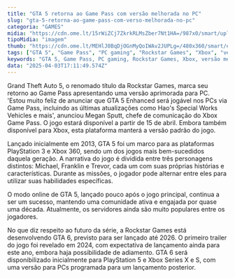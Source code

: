 ```yaml
---
title: "GTA 5 retorna ao Game Pass com versão melhorada no PC"
slug: "gta-5-retorna-ao-game-pass-com-verso-melhorada-no-pc"
categoria: "GAMES"
midia: "https://cdn.ome.lt/15rWiZCj7ZkrkRLMsZber7Nt1HA=/987x0/smart/uploads/conteudo/fotos/OMELETE_CAPA_-_2025-04-03T130943.019.png"
tipoMidia: "imagem"
thumb: "https://cdn.ome.lt/MEHlJ0BqDjOGnMyQoIWAv2JUPLg=/480x360/smart/extras/conteudos/omelete_THUMB_-_2025-04-03T131632.631.png"
tags: ["GTA 5", "Game Pass", "PC gaming", "Rockstar Games", "Xbox", "versão melhorada", "GTA Online", "GTA 6"]
keywords: "GTA 5, Game Pass, PC gaming, Rockstar Games, Xbox, versão melhorada, GTA Online, GTA 6"
data: "2025-04-03T17:11:49.574Z"
---
```


Grand Theft Auto 5, o renomado título da Rockstar Games, marca seu retorno ao Game Pass apresentando uma versão aprimorada para PC. 'Estou muito feliz de anunciar que GTA 5 Enhanced será jogável nos PCs via Game Pass, incluindo as últimas atualizações como Hao's Special Works Vehicles e mais', anunciou Megan Sputt, chefe de comunicação do Xbox Game Pass. O jogo estará disponível a partir de 15 de abril. Embora também disponível para Xbox, esta plataforma manterá a versão padrão do jogo.

Lançado inicialmente em 2013, GTA 5 foi um marco para as plataformas PlayStation 3 e Xbox 360, sendo um dos jogos mais bem-sucedidos daquela geração. A narrativa do jogo é dividida entre três personagens distintos: Michael, Franklin e Trevor, cada um com suas próprias histórias e características. Durante as missões, o jogador pode alternar entre eles para utilizar suas habilidades específicas.

O modo online de GTA 5, lançado pouco após o jogo principal, continua a ser um sucesso, mantendo uma comunidade ativa e engajada por quase uma década. Atualmente, os servidores ainda são muito populares entre os jogadores.

No que diz respeito ao futuro da série, a Rockstar Games está desenvolvendo GTA 6, previsto para ser lançado até 2026. O primeiro trailer do jogo foi revelado em 2024, com expectativa de lançamento ainda para este ano, embora haja possibilidade de adiamento. GTA 6 será disponibilizado inicialmente para PlayStation 5 e Xbox Series X e S, com uma versão para PCs programada para um lançamento posterior.